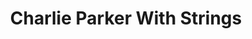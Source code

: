 ---
title: "Charlie Parker With Strings"
summary: "Charlie Parker with Strings is the name of two separate albums by jazz musician Charlie Parker, released in 1950 on Mercury Records. It is also the name of a 1995 compilation album released by Verve Records, containing all the tracks from both the 1950 albums, as well as additional material. The sessions place Parker in the context of a small classical string section and a jazz rhythm section, rather than his standard bebop quintet. They were Parker's most popular sellers during his lifetime, and were admitted to the Grammy Hall of Fame in 1988."
image: "charlie-parker-with-strings.jpg"
apple_music_artist_url: "None"
wikipedia_url: "https://en.wikipedia.org/wiki/Charlie_Parker_with_Strings"
---